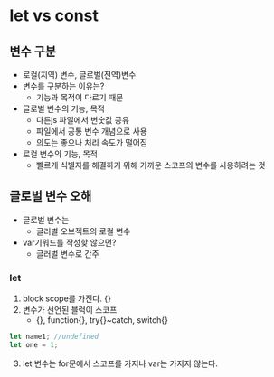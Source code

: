# let vs const

## 변수 구분

- 로컬(지역) 변수, 글로벌(전역)변수
- 변수를 구분하는 이유는?
  - 기능과 목적이 다르기 때문
- 글로벌 변수의 기능, 목적
  - 다른js 파일에서 변숫값 공유
  - 파일에서 공통 변수 개념으로 사용
  - 의도는 좋으나 처리 속도가 떨어짐
- 로컬 변수의 기능, 목적
  - 빨르게 식별자를 해결하기 위해 가까운 스코프의 변수를 사용하려는 것

## 글로벌 변수 오해

- 글로벌 변수는
  - 글러벌 오브젝트의 로컬 변수
- var기워드를 작성핮 않으면?
  - 글러벌 변수로 간주

### let

1. block scope를 가진다. {}
2. 변수가 선언된 블럭이 스코프
   - {}, function{}, try{}~catch, switch{}

```js
let name1; //undefined
let one = 1;
```

3. let 변수는 for문에서 스코프를 가지나 var는 가지지 않는다.
